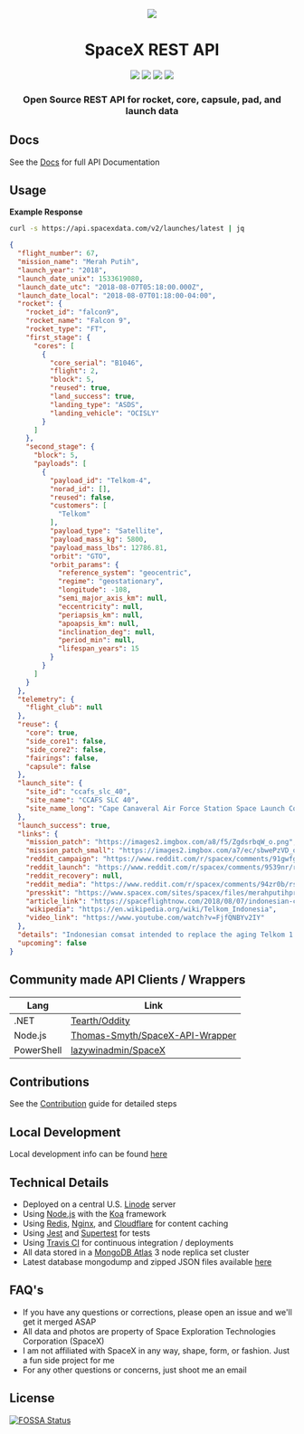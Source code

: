 <p align="center"><img src="https://i.imgur.com/QGMeKvE.jpg"></p>

<h1 align="center">SpaceX REST API</h1>

<p align="center">
<a href="https://travis-ci.org/r-spacex/SpaceX-API"><img src="https://img.shields.io/travis/r-spacex/SpaceX-API.svg?longCache=true&style=for-the-badge"></a>
<a href="https://hub.docker.com/r/jakewmeyer/spacex-api/"><img src="https://img.shields.io/docker/build/jakewmeyer/spacex-api.svg?longCache=true&style=for-the-badge"></a>
<a href="https://github.com/r-spacex/SpaceX-API/releases"><img src="https://img.shields.io/github/release/r-spacex/SpaceX-API.svg?longCache=true&style=for-the-badge"></a>
<a href="https://en.wikipedia.org/wiki/Representational_state_transfer"><img src="https://img.shields.io/badge/interface-REST-brightgreen.svg?longCache=true&style=for-the-badge"></a>
</p>

<h3 align="center">Open Source REST API for rocket, core, capsule, pad, and launch data</h3>

## Docs
See the [Docs](https://github.com/r-spacex/SpaceX-API/blob/master/docs/home.md) for full API Documentation

## Usage

**Example Response**

```bash
curl -s https://api.spacexdata.com/v2/launches/latest | jq
```

```json
{
  "flight_number": 67,
  "mission_name": "Merah Putih",
  "launch_year": "2018",
  "launch_date_unix": 1533619080,
  "launch_date_utc": "2018-08-07T05:18:00.000Z",
  "launch_date_local": "2018-08-07T01:18:00-04:00",
  "rocket": {
    "rocket_id": "falcon9",
    "rocket_name": "Falcon 9",
    "rocket_type": "FT",
    "first_stage": {
      "cores": [
        {
          "core_serial": "B1046",
          "flight": 2,
          "block": 5,
          "reused": true,
          "land_success": true,
          "landing_type": "ASDS",
          "landing_vehicle": "OCISLY"
        }
      ]
    },
    "second_stage": {
      "block": 5,
      "payloads": [
        {
          "payload_id": "Telkom-4",
          "norad_id": [],
          "reused": false,
          "customers": [
            "Telkom"
          ],
          "payload_type": "Satellite",
          "payload_mass_kg": 5800,
          "payload_mass_lbs": 12786.81,
          "orbit": "GTO",
          "orbit_params": {
            "reference_system": "geocentric",
            "regime": "geostationary",
            "longitude": -108,
            "semi_major_axis_km": null,
            "eccentricity": null,
            "periapsis_km": null,
            "apoapsis_km": null,
            "inclination_deg": null,
            "period_min": null,
            "lifespan_years": 15
          }
        }
      ]
    }
  },
  "telemetry": {
    "flight_club": null
  },
  "reuse": {
    "core": true,
    "side_core1": false,
    "side_core2": false,
    "fairings": false,
    "capsule": false
  },
  "launch_site": {
    "site_id": "ccafs_slc_40",
    "site_name": "CCAFS SLC 40",
    "site_name_long": "Cape Canaveral Air Force Station Space Launch Complex 40"
  },
  "launch_success": true,
  "links": {
    "mission_patch": "https://images2.imgbox.com/a8/f5/ZgdsrbqW_o.png",
    "mission_patch_small": "https://images2.imgbox.com/a7/ec/sbwePzVD_o.png",
    "reddit_campaign": "https://www.reddit.com/r/spacex/comments/91gwfg/merah_putih_telkom4_launch_campaign_thread/",
    "reddit_launch": "https://www.reddit.com/r/spacex/comments/9539nr/rspacex_merah_putih_telkom4_official_launch/",
    "reddit_recovery": null,
    "reddit_media": "https://www.reddit.com/r/spacex/comments/94zr0b/rspacex_merah_putih_media_thread_videos_images/",
    "presskit": "https://www.spacex.com/sites/spacex/files/merahputihpresskit.pdf",
    "article_link": "https://spaceflightnow.com/2018/08/07/indonesian-communications-satellite-deployed-in-orbit-by-spacex/",
    "wikipedia": "https://en.wikipedia.org/wiki/Telkom_Indonesia",
    "video_link": "https://www.youtube.com/watch?v=FjfQNBYv2IY"
  },
  "details": "Indonesian comsat intended to replace the aging Telkom 1 at 108° E. First reflight of a Block 5-version booster.",
  "upcoming": false
}
```

## Community made API Clients / Wrappers
| Lang  | Link |
| ------------- | ------------- |
| .NET  | [Tearth/Oddity](https://github.com/Tearth/Oddity) |
| Node.js  | [Thomas-Smyth/SpaceX-API-Wrapper](https://github.com/Thomas-Smyth/SpaceX-API-Wrapper) |
| PowerShell | [lazywinadmin/SpaceX](https://github.com/lazywinadmin/SpaceX) |

## Contributions
See the [Contribution](https://github.com/r-spacex/SpaceX-API/blob/master/CONTRIBUTING.md) guide for detailed steps

## Local Development
Local development info can be found [here](https://github.com/r-spacex/SpaceX-API/blob/master/docs/development.md)

## Technical Details
* Deployed on a central U.S. [Linode](https://www.linode.com/) server
* Using [Node.js](https://nodejs.org/en/) with the [Koa](http://koajs.com/) framework
* Using [Redis](https://redis.io/), [Nginx](https://www.nginx.com/), and [Cloudflare](https://www.cloudflare.com/) for content caching
* Using [Jest](https://facebook.github.io/jest/) and [Supertest](https://github.com/visionmedia/supertest) for tests
* Using [Travis CI](https://travis-ci.org/) for continuous integration / deployments
* All data stored in a [MongoDB Atlas](https://www.mongodb.com/cloud/atlas) 3 node replica set cluster
* Latest database mongodump and zipped JSON files available [here](https://drive.google.com/drive/folders/0B2DdgKR4GR4xdk1sRGowcUZXeE0?usp=sharing)

## FAQ's
* If you have any questions or corrections, please open an issue and we'll get it merged ASAP
* All data and photos are property of Space Exploration Technologies Corporation (SpaceX)
* I am not affiliated with SpaceX in any way, shape, form, or fashion. Just a fun side project for me
* For any other questions or concerns, just shoot me an email

## License
[![FOSSA Status](https://app.fossa.io/api/projects/git%2Bgithub.com%2Fr-spacex%2FSpaceX-API.svg?type=large)](https://app.fossa.io/projects/git%2Bgithub.com%2Fr-spacex%2FSpaceX-API?ref=badge_large)